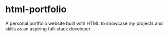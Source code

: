 # html-portfolio
A personal portfolio website built with HTML to showcase my projects and skills as an aspiring full-stack developer.
